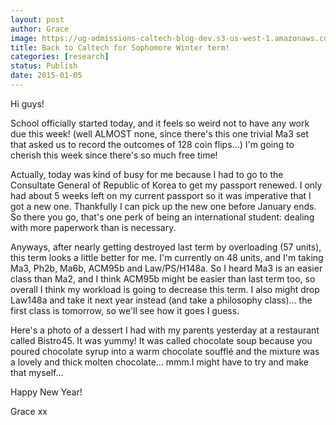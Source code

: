 ```yaml
---
layout: post
author: Grace
image: https://ug-admissions-caltech-blog-dev.s3-us-west-1.amazonaws.com/old_pictures/caltech_as_it_happens/6a0105349b8251970b01b8d0b88b3f970c.jpg
title: Back to Caltech for Sophomore Winter term! 
categories: [research]
status: Publish
date: 2015-01-05
---
```



Hi guys!

School officially started today, and it feels so weird not to have any work due this week! (well ALMOST none, since there's this one trivial Ma3 set that asked us to record the outcomes of 128 coin flips...) I'm going to cherish this week since there's so much free time!

Actually, today was kind of busy for me because I had to go to the Consultate General of Republic of Korea to get my passport renewed. I only had about 5 weeks left on my current passport so it was imperative that I got a new one. Thankfully I can pick up the new one before January ends. So there you go, that's one perk of being an international student: dealing with more paperwork than is necessary.

Anyways, after nearly getting destroyed last term by overloading (57 units), this term looks a little better for me. I'm currently on 48 units, and I'm taking Ma3, Ph2b, Ma6b, ACM95b and Law/PS/H148a. So I heard Ma3 is an easier class than Ma2, and I think ACM95b might be easier than last term too, so overall I think my workload is going to decrease this term. I also might drop Law148a and take it next year instead (and take a philosophy class)... the first class is tomorrow, so we'll see how it goes I guess.

Here's a photo of a dessert I had with my parents yesterday at a restaurant called Bistro45. It was yummy! It was called chocolate soup because you poured chocolate syrup into a warm chocolate soufflé and the mixture was a lovely and thick molten chocolate... mmm.I might have to try and make that myself...

Happy New Year!

Grace xx

